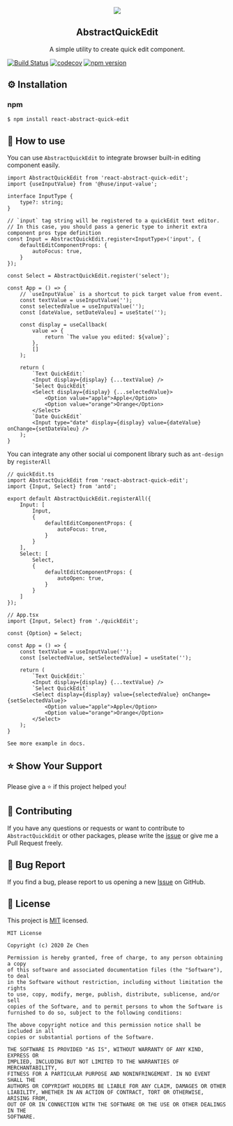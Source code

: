 
<p align="middle" ><img src="https://user-images.githubusercontent.com/12672355/85242194-e59f9880-b470-11ea-84f1-b43810f20b29.png" /></p>
<h2 align="middle">AbstractQuickEdit</h2>
<p align="middle">A simple utility to create quick edit component.</p>

[![Build Status](https://travis-ci.com/nick-ChenZe/AbstractQuickEdit.svg?branch=master)](https://travis-ci.com/nick-ChenZe/AbstractQuickEdit)
[![codecov](https://codecov.io/gh/nick-ChenZe/AbstractQuickEdit/branch/master/graph/badge.svg)](https://codecov.io/gh/nick-ChenZe/AbstractQuickEdit)
[![npm version](https://badge.fury.io/js/react-abstract-quick-edit.svg)](https://badge.fury.io/js/react-abstract-quick-edit)
## ⚙️ Installation
### npm
```bash
$ npm install react-abstract-quick-edit
```

## 🚀 How to use

You can use `AbstractQuickEdit` to integrate browser built-in editing component easily.

```tsx
import AbstractQuickEdit from 'react-abstract-quick-edit';
import {useInputValue} from '@huse/input-value';

interface InputType {
    type?: string;
}

// `input` tag string will be registered to a quickEdit text editor.
// In this case, you should pass a generic type to inherit extra component pros type definition
const Input = AbstractQuickEdit.register<InputType>('input', {
    defaultEditComponentProps: {
        autoFocus: true,
    }
});

const Select = AbstractQuickEdit.register('select');

const App = () => {
    // `useInputValue` is a shortcut to pick target value from event.
    const textValue = useInputValue('');
    const selectedValue = useInputValue('');
    const [dateValue, setDateValeu] = useState('');

    const display = useCallback(
        value => {
            return `The value you edited: ${value}`;
        },
        []
    );

    return (
        `Text QuickEdit:`
        <Input display={display} {...textValue} />
        `Select QuickEdit`
        <Select display={display} {...selectedValue}>
            <Option value="apple">Apple</Option>
            <Option value="orange">Orange</Option>
        </Select>
        `Date QuickEdit`
        <Input type="date" display={display} value={dateValue} onChange={setDateValeu} />
    );
}
```

You can integrate any other social ui component library such as `ant-design` by `registerAll` 
```tsx
// quickEdit.ts
import AbstractQuickEdit from 'react-abstract-quick-edit';
import {Input, Select} from 'antd';

export default AbstractQuickEdit.registerAll({
    Input: [
        Input,
        {
            defaultEditComponentProps: {
                autoFocus: true,
            }
        }
    ],
    Select: [
        Select,
        {
            defaultEditComponentProps: {
                autoOpen: true,
            }
        }
    ]
});

// App.tsx
import {Input, Select} from './quickEdit';

const {Option} = Select;

const App = () => {
    const textValue = useInputValue('');
    const [selectedValue, setSelectedValue] = useState('');

    return (
        `Text QuickEdit:`
        <Input display={display} {...textValue} />
        `Select QuickEdit`
        <Select display={display} value={selectedValue} onChange={setSelectedValue}>
            <Option value="apple">Apple</Option>
            <Option value="orange">Orange</Option>
        </Select>
    );
}

See more example in docs.
```

## ⭐️ Show Your Support
Please give a ⭐️ if this project helped you!

## 👏 Contributing

If you have any questions or requests or want to contribute to `AbstractQuickEdit` or other packages, please write the [issue](https://github.com/nick-ChenZe/AbstractQuickEdit/issues) or give me a Pull Request freely.

## 🐞 Bug Report

If you find a bug, please report to us opening a new [Issue](https://github.com/nick-ChenZe/AbstractQuickEdit/issues) on GitHub.


## 📝 License

This project is [MIT](https://github.com/nick-ChenZe/AbstractQuickEdit/blob/master/LICENSE) licensed.

```
MIT License

Copyright (c) 2020 Ze Chen

Permission is hereby granted, free of charge, to any person obtaining a copy
of this software and associated documentation files (the "Software"), to deal
in the Software without restriction, including without limitation the rights
to use, copy, modify, merge, publish, distribute, sublicense, and/or sell
copies of the Software, and to permit persons to whom the Software is
furnished to do so, subject to the following conditions:

The above copyright notice and this permission notice shall be included in all
copies or substantial portions of the Software.

THE SOFTWARE IS PROVIDED "AS IS", WITHOUT WARRANTY OF ANY KIND, EXPRESS OR
IMPLIED, INCLUDING BUT NOT LIMITED TO THE WARRANTIES OF MERCHANTABILITY,
FITNESS FOR A PARTICULAR PURPOSE AND NONINFRINGEMENT. IN NO EVENT SHALL THE
AUTHORS OR COPYRIGHT HOLDERS BE LIABLE FOR ANY CLAIM, DAMAGES OR OTHER
LIABILITY, WHETHER IN AN ACTION OF CONTRACT, TORT OR OTHERWISE, ARISING FROM,
OUT OF OR IN CONNECTION WITH THE SOFTWARE OR THE USE OR OTHER DEALINGS IN THE
SOFTWARE.

